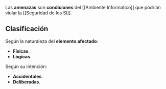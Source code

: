 Las **amenazas** son **condiciones** del [[Ambiente Informático]] que podrían violar la [[Seguridad de los SI]].

## Clasificación

Según la naturaleza del **elemento afectado**:

- **Físicas**.
- **Lógicas**.

Según su intención:

- **Accidentales**.
- **Deliberadas**.